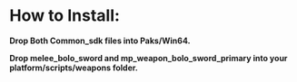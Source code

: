 # How to Install:
<b> Drop Both Common_sdk files into Paks/Win64. 
  
<b> Drop melee_bolo_sword and mp_weapon_bolo_sword_primary into your platform/scripts/weapons folder.
  
